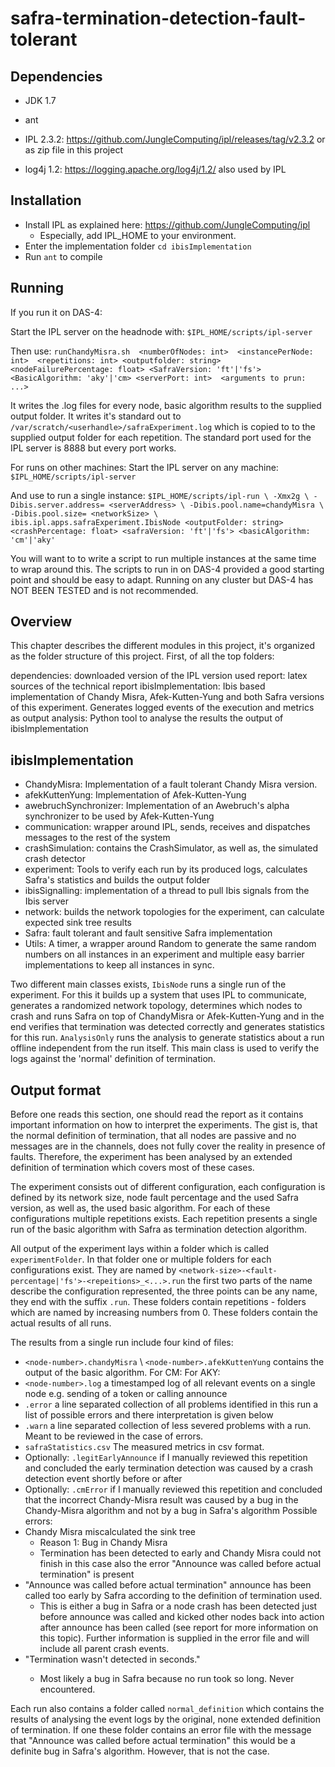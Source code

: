 # safra-termination-detection-fault-tolerant

## Dependencies
 * JDK 1.7
 * ant

 * IPL 2.3.2: https://github.com/JungleComputing/ipl/releases/tag/v2.3.2
    or as zip file in this project
 
 * log4j 1.2: https://logging.apache.org/log4j/1.2/
     also used by IPL

## Installation
* Install IPL as explained here: https://github.com/JungleComputing/ipl
  * Especially, add IPL_HOME to your environment.
* Enter the implementation folder `cd ibisImplementation`
* Run `ant` to compile

## Running

If you run it on DAS-4:

Start the IPL server on the headnode with:
`$IPL_HOME/scripts/ipl-server`
 
Then use:
`runChandyMisra.sh 
  <numberOfNodes: int> 
  <instancePerNode: int> 
  <repetitions: int>
  <outputfolder: string>
  <nodeFailurePercentage: float>
  <SafraVersion: 'ft'|'fs'>
  <BasicAlgorithm: 'aky'|'cm>
  <serverPort: int> 
  <arguments to prun: ...>` 

It writes the .log files for every node, basic algorithm results  to the supplied 
output folder. It writes it's standard out to `/var/scratch/<userhandle>/safraExperiment.log` which is copied to
to the supplied output folder for each repetition.
The standard port used for the IPL server is 8888 but every port works.

For runs on other machines:
Start the IPL server on any machine: 
`$IPL_HOME/scripts/ipl-server`

And use to run a single instance:
`$IPL_HOME/scripts/ipl-run \
    -Xmx2g \
    -Dibis.server.address= <serverAddress> \
    -Dibis.pool.name=chandyMisra \
    -Dibis.pool.size= <networkSize> \
    ibis.ipl.apps.safraExperiment.IbisNode <outputFolder: string> <crashPercentage: float> <safraVersion: 'ft'|'fs'> <basicAlgorithm: 'cm'|'aky'`

You will want to to write a script to run multiple instances at the same time to wrap around this.
The scripts to run in on DAS-4 provided a good starting point and should be easy to adapt.
Running on any cluster but DAS-4 has NOT BEEN TESTED and is not recommended.

## Overview
This chapter describes the different modules in this project, it's organized
as the folder structure of this project. First, of all the top folders:

dependencies: downloaded version of the IPL version used
report: latex sources of the technical report
ibisImplementation: Ibis based implementation of Chandy Misra, Afek-Kutten-Yung and both Safra versions
  of this experiment. Generates logged events of the execution and metrics as output
analysis: Python tool to analyse the results the output of ibisImplementation

## ibisImplementation

* ChandyMisra: Implementation of a fault tolerant Chandy Misra version.
* afekKuttenYung: Implementation of Afek-Kutten-Yung
* awebruchSynchronizer: Implementation of an Awebruch's alpha synchronizer to be used by Afek-Kutten-Yung
* communication: wrapper around IPL, sends, receives and dispatches messages
   to the rest of the system
* crashSimulation: contains the CrashSimulator, as well as, the simulated crash detector
* experiment: Tools to verify each run by its produced logs, calculates Safra's statistics and builds the output folder
* ibisSignalling: implementation of a thread to pull Ibis signals from the Ibis server
* network: builds the network topologies for the experiment, can calculate expected sink tree results
* Safra: fault tolerant and fault sensitive Safra implementation
* Utils: A timer, a wrapper around Random to generate the same random numbers on all instances in an experiment and 
    multiple easy barrier implementations to keep all instances in sync.
    
Two different main classes exists, `IbisNode` runs a single run of the experiment.
For this it builds up a system that uses IPL to communicate, generates a randomized network topology, determines
which nodes to crash and runs Safra on top of ChandyMisra or Afek-Kutten-Yung and in the end verifies that termination was detected correctly
and generates statistics for this run.
`AnalysisOnly` runs the analysis to generate statistics about a run offline independent from the run itself.
This main class is used to verify the logs against the 'normal' definition of termination.


## Output format

Before one reads this section, one should read the report as it contains important information on how to interpret
the experiments. The gist is, that the normal definition of termination, that all nodes are passive and no messages
are in the channels, does not fully cover the reality in presence of faults. Therefore, the experiment has been
analysed by an extended definition of termination which covers most of these cases.

The experiment consists out of different configuration, each configuration is
defined by its network size, node fault percentage and the used Safra version, as well as, the used basic algorithm.
For each of these configurations multiple repetitions exists. Each repetition
presents a single run of the basic algorithm with Safra as termination detection 
algorithm.

All output of the experiment lays within a folder which is called `experimentFolder`.
In that folder one or multiple folders for each configurations exist.
They are named by `<network-size>-<fault-percentage|'fs'>-<repeitions>_<...>.run`
the first two parts of the name describe the configuration represented, 
the three points can be any name, they end with the suffix `.run`.
These folders contain repetitions - folders which are named by increasing numbers
from 0. These folders contain the actual results of all runs.

The results from a single run include four kind of files:
 * `<node-number>.chandyMisra` \\ `<node-number>.afekKuttenYung` contains the output of the basic algorithm. For CM: <nodeNumber> <distance> <parent>
    For AKY: <nodeNumber> <parent> <distance> <root>
 * `<node-number>.log` a timestamped log of all relevant events on a single node e.g. sending of a token or calling announce
 * `.error` a line separated collection of all problems identified in this run a list of possible errors and there interpretation is given below
 * `.warn` a line separated collection of less severed problems with a run. Meant to be reviewed in the case of errors.
 * `safraStatistics.csv` The measured metrics in csv format.
 * Optionally: `.legitEarlyAnnounce` if I manually reviewed this repetition and concluded the early termination detection was caused by a crash detection event shortly before or after
 * Optionally: `.cmError` if I manually reviewed this repetition and concluded that the incorrect Chandy-Misra result was caused by a bug in the Chandy-Misra algorithm and not by a bug in Safra's algorithm
Possible errors:
 * Chandy Misra miscalculated the sink tree
   * Reason 1: Bug in Chandy Misra
   * Termination has been detected to early and Chandy Misra could not finish in 
     this case also the error "Announce was called before actual termination" is present
 * "Announce was called before actual termination" announce has been called too early by Safra according
   to the definition of termination used. 
     * This is either a bug in Safra or a node crash has been detected just before announce was called and kicked other nodes
       back into action after announce has been called (see report for more information on this topic). 
       Further information is supplied in the error file and will include all parent crash events.
 * "Termination wasn't detected in <x> seconds." 
   * Most likely a bug in Safra because no run took so long. Never encountered.
   
Each run also contains a folder called `normal_definition` which
contains the results of analysing the event logs by the original, none extended  definition
of termination. If one these folder contains an error file with the message that "Announce was called before actual termination" this
would be a definite bug in Safra's algorithm. However, that is not the case.
        